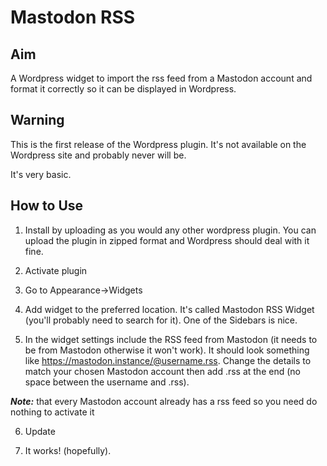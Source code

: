 # Mastodon RSS

## Aim

 A Wordpress widget to import the rss feed from a Mastodon account and format it correctly so it can be displayed in Wordpress.

 ## Warning

 This is the first release of the Wordpress plugin. It's not available on the Wordpress site and probably never will be.

It's very basic.

## How to Use

1. Install by uploading as you would any other wordpress plugin. You can upload the plugin in zipped format and Wordpress should deal with it fine.

2. Activate plugin

3. Go to Appearance->Widgets

4. Add widget to the preferred location. It's called Mastodon RSS Widget (you'll probably need to search for it).  One of the Sidebars is nice.
    
5. In the widget settings include the RSS feed from Mastodon (it needs to be from Mastodon otherwise it won't work).  It should look something like https://mastodon.instance/@username.rss.  Change the details to match your chosen Mastodon account then add .rss at the end (no space between the username and .rss).  

***Note:*** that every Mastodon account already has a rss feed so you need do nothing to activate it

6. Update

7. It works! (hopefully).
